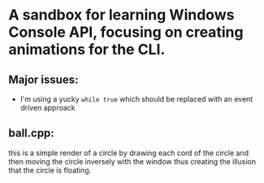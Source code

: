 # A sandbox for learning Windows Console API, focusing on creating animations for the CLI.
## Major issues:
  - I'm using a yucky ``` while true ``` which should be replaced with an event driven approack 
## ball.cpp:
  this is a simple render of a circle by drawing each cord of the circle and then moving the circle inversely with the window thus creating the illusion that the circle is floating.
